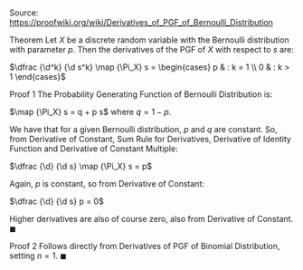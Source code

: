# 

Source: https://proofwiki.org/wiki/Derivatives_of_PGF_of_Bernoulli_Distribution

Theorem
Let $X$ be a discrete random variable with the Bernoulli distribution with parameter $p$.
Then the derivatives of the PGF of $X$ with respect to $s$ are:

$\dfrac {\d^k} {\d s^k} \map {\Pi_X} s = \begin{cases} p & : k = 1 \\  0 & : k > 1 \end{cases}$


Proof 1
The Probability Generating Function of Bernoulli Distribution is:

$\map {\Pi_X} s = q + p s$
where $q = 1 - p$.

We have that for a given Bernoulli distribution, $p$ and $q$ are constant.
So, from Derivative of Constant, Sum Rule for Derivatives, Derivative of Identity Function and Derivative of Constant Multiple:

$\dfrac {\d} {\d s} \map {\Pi_X} s = p$

Again, $p$ is constant, so from Derivative of Constant:

$\dfrac {\d} {\d s} p = 0$

Higher derivatives are also of course zero, also from Derivative of Constant.
$\blacksquare$


Proof 2
Follows directly from Derivatives of PGF of Binomial Distribution, setting $n = 1$.
$\blacksquare$





